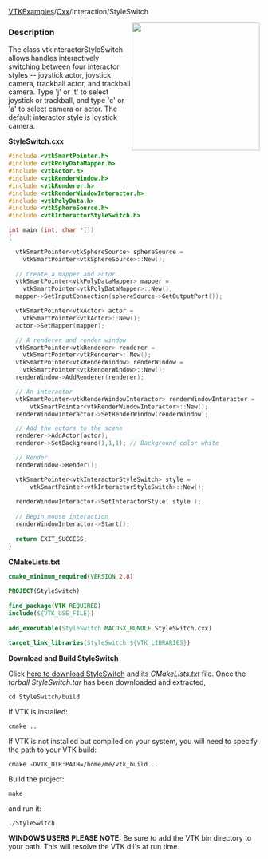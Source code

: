 [VTKExamples](/home/)/[Cxx](/Cxx)/Interaction/StyleSwitch

<img align="right" src="https://github.com/lorensen/VTKExamples/blob/gh-pages/Testing/Baseline/Interaction/TestStyleSwitch.png?raw=true" width="256" />

### Description
The class vtkInteractorStyleSwitch allows handles interactively switching between four interactor styles -- joystick actor, joystick camera, trackball actor, and trackball camera. Type 'j' or 't' to select joystick or trackball, and type 'c' or 'a' to select camera or actor. The default interactor style is joystick camera.

**StyleSwitch.cxx**
```c++
#include <vtkSmartPointer.h>
#include <vtkPolyDataMapper.h>
#include <vtkActor.h>
#include <vtkRenderWindow.h>
#include <vtkRenderer.h>
#include <vtkRenderWindowInteractor.h>
#include <vtkPolyData.h>
#include <vtkSphereSource.h>
#include <vtkInteractorStyleSwitch.h>

int main (int, char *[])
{

  vtkSmartPointer<vtkSphereSource> sphereSource = 
    vtkSmartPointer<vtkSphereSource>::New();
  
  // Create a mapper and actor
  vtkSmartPointer<vtkPolyDataMapper> mapper = 
    vtkSmartPointer<vtkPolyDataMapper>::New();
  mapper->SetInputConnection(sphereSource->GetOutputPort());

  vtkSmartPointer<vtkActor> actor = 
    vtkSmartPointer<vtkActor>::New();
  actor->SetMapper(mapper);

  // A renderer and render window
  vtkSmartPointer<vtkRenderer> renderer = 
    vtkSmartPointer<vtkRenderer>::New();
  vtkSmartPointer<vtkRenderWindow> renderWindow = 
    vtkSmartPointer<vtkRenderWindow>::New();
  renderWindow->AddRenderer(renderer);

  // An interactor
  vtkSmartPointer<vtkRenderWindowInteractor> renderWindowInteractor = 
      vtkSmartPointer<vtkRenderWindowInteractor>::New();
  renderWindowInteractor->SetRenderWindow(renderWindow);

  // Add the actors to the scene
  renderer->AddActor(actor);
  renderer->SetBackground(1,1,1); // Background color white

  // Render
  renderWindow->Render();

  vtkSmartPointer<vtkInteractorStyleSwitch> style = 
      vtkSmartPointer<vtkInteractorStyleSwitch>::New();
  
  renderWindowInteractor->SetInteractorStyle( style );
  
  // Begin mouse interaction
  renderWindowInteractor->Start();
  
  return EXIT_SUCCESS;
}
```
**CMakeLists.txt**
```cmake
cmake_minimum_required(VERSION 2.8)
 
PROJECT(StyleSwitch)
 
find_package(VTK REQUIRED)
include(${VTK_USE_FILE})
 
add_executable(StyleSwitch MACOSX_BUNDLE StyleSwitch.cxx)
 
target_link_libraries(StyleSwitch ${VTK_LIBRARIES})
```

**Download and Build StyleSwitch**

Click [here to download StyleSwitch](https://github.com/lorensen/VTKWikiExamplesTarballs/raw/master/StyleSwitch.tar) and its *CMakeLists.txt* file.
Once the *tarball StyleSwitch.tar* has been downloaded and extracted,
```
cd StyleSwitch/build 
```
If VTK is installed:
```
cmake ..
```
If VTK is not installed but compiled on your system, you will need to specify the path to your VTK build:
```
cmake -DVTK_DIR:PATH=/home/me/vtk_build ..
```
Build the project:
```
make
```
and run it:
```
./StyleSwitch
```
**WINDOWS USERS PLEASE NOTE:** Be sure to add the VTK bin directory to your path. This will resolve the VTK dll's at run time.

